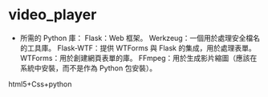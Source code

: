 # video_player
- 所需的 Python 庫：
Flask：Web 框架。
Werkzeug：一個用於處理安全檔名的工具庫。
Flask-WTF：提供 WTForms 與 Flask 的集成，用於處理表單。
WTForms：用於創建網頁表單的庫。
FFmpeg：用於生成影片縮圖（應該在系統中安裝，而不是作為 Python 包安裝）。

html5+Css+python 
